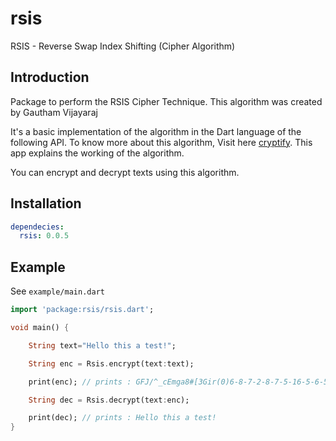 # rsis

RSIS - Reverse Swap Index Shifting (Cipher Algorithm)

## Introduction

Package to perform the RSIS Cipher Technique. This algorithm was created by Gautham Vijayaraj

It's a basic implementation of the algorithm in the Dart language of the following API. To know more about this algorithm, Visit here [cryptify](https://github.com/gauthiii/cryptify). This app explains the working of the algorithm.

You can encrypt and decrypt texts using this algorithm.

## Installation

```yaml
dependecies:
  rsis: 0.0.5
```

## Example

See `example/main.dart`

```dart
import 'package:rsis/rsis.dart';

void main() {

    String text="Hello this a test!";

    String enc = Rsis.encrypt(text:text);

    print(enc); // prints : GFJ/^_cEmga8#[3Gir(0)6-8-7-2-8-7-5-16-5-6-5-8-5-3-9-2-9-9

    String dec = Rsis.decrypt(text:enc);

    print(dec); // prints : Hello this a test!
}
```


